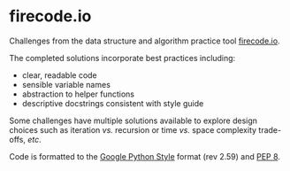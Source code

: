 # firecode.io
Challenges from the data structure and algorithm practice tool [firecode.io](https://www.firecode.io/).

The completed solutions incorporate best practices including:
* clear, readable code
* sensible variable names
* abstraction to helper functions
* descriptive docstrings consistent with style guide

Some challenges have multiple solutions available to explore design choices such as iteration *vs.* recursion or time *vs.* space complexity trade-offs, *etc*.

Code is formatted to the [Google Python Style](https://google.github.io/styleguide/pyguide.html) format (rev 2.59) and [PEP 8](https://www.python.org/dev/peps/pep-0008/).
